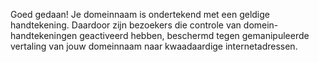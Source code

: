 Goed gedaan! Je domeinnaam is ondertekend met een geldige handtekening. 
Daardoor zijn bezoekers die controle van domein-handtekeningen geactiveerd 
hebben, beschermd tegen gemanipuleerde vertaling van jouw domeinnaam naar 
kwaadaardige internetadressen.
